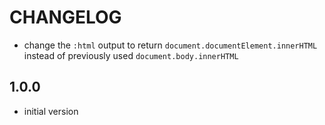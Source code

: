 # CHANGELOG

* change the `:html` output to return `document.documentElement.innerHTML` instead of previously used `document.body.innerHTML`

## 1.0.0

* initial version
